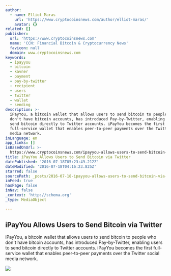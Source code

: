 ```yaml
---
author:
  - name: Elliot Maras
    url: 'https://www.cryptocoinsnews.com/author/elliot-maras/'
    avatar: {}
related: []
publisher:
  url: 'https://www.cryptocoinsnews.com'
  name: 'CCN: Financial Bitcoin & Cryptocurrency News'
  favicon: null
  domain: www.cryptocoinsnews.com
keywords:
  - ipayyou
  - bitcoin
  - kavner
  - payment
  - pay-by-twitter
  - recipient
  - users
  - twitter
  - wallet
  - sending
description: >-
  iPayYou, a bitcoin wallet that allows users to send bitcoin to people who
  don't have bitcoin accounts, has introduced Pay-by-Twitter, enabling users to
  send bitcoin directly to Twitter accounts. iPayYou becomes the first
  full-service wallet that enables peer-to-peer payments over the Twitter social
  media network.
inLanguage: en
app_links: []
isBasedOnUrl: >-
  https://www.cryptocoinsnews.com/ipayyou-allows-users-to-send-bitcoin-via-twitter/
title: iPayYou Allows Users to Send Bitcoin via Twitter
datePublished: '2016-07-18T05:23:49.212Z'
dateModified: '2016-07-18T04:16:23.825Z'
starred: false
sourcePath: _posts/2016-07-18-ipayyou-allows-users-to-send-bitcoin-via-twitter.md
inFeed: true
hasPage: false
inNav: false
_context: 'http://schema.org'
_type: MediaObject

---
```

<article style=""><h1>iPayYou Allows Users to Send Bitcoin via Twitter</h1><p>iPayYou, a bitcoin wallet that allows users to send bitcoin to people who don't have bitcoin accounts, has introduced Pay-by-Twitter, enabling users to send bitcoin directly to Twitter accounts. iPayYou becomes the first full-service wallet that enables peer-to-peer payments over the Twitter social media network.</p><img src="https://www.cryptocoinsnews.com/wp-content/uploads/2016/07/Twitter-install.jpg" /></article>